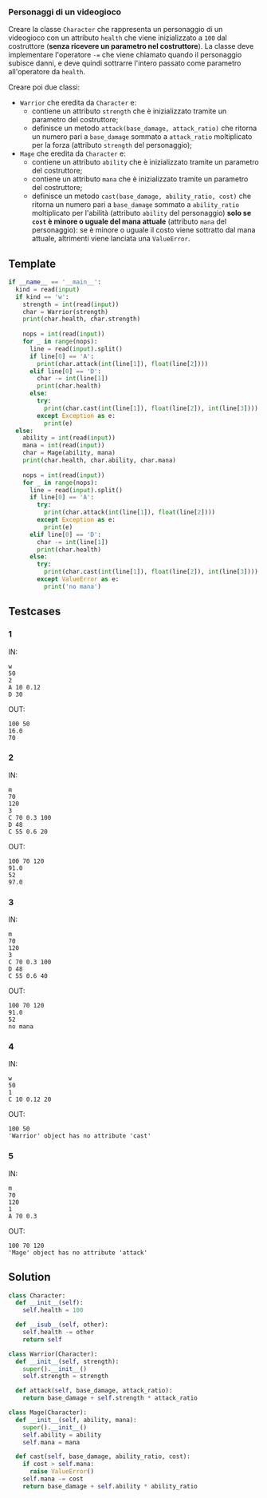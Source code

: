 ### Personaggi di un videogioco

Creare la classe `Character` che rappresenta un personaggio di un videogioco con un attributo `health` che viene inizializzato a `100` dal costruttore (**senza ricevere un parametro nel costruttore**). La classe deve implementare l'operatore `-=` che viene chiamato quando il personaggio subisce danni, e deve quindi sottrarre l'intero passato come parametro all'operatore da `health`.

Creare poi due classi: 
- `Warrior` che eredita da `Character` e:
  - contiene un attributo `strength` che è inizializzato tramite un parametro del costruttore;
  - definisce un metodo `attack(base_damage, attack_ratio)` che ritorna un numero pari a `base_damage` sommato a `attack_ratio` moltiplicato per la forza (attributo `strength` del personaggio);
- `Mage` che eredita da `Character` e:
  - contiene un attributo `ability` che è inizializzato tramite un parametro del costruttore;
  - contiene un attributo `mana` che è inizializzato tramite un parametro del costruttore;
  - definisce un metodo `cast(base_damage, ability_ratio, cost)` che ritorna un numero pari a `base_damage` sommato a `ability_ratio` moltiplicato per l'abilità (attributo `ability` del personaggio) **solo se `cost` è minore o uguale del mana attuale** (attributo `mana` del personaggio): se è minore o uguale il costo viene sottratto dal mana attuale, altrimenti viene lanciata una `ValueError`.

## Template

```py
if __name__ == '__main__':
  kind = read(input)
  if kind == 'w':
    strength = int(read(input))
    char = Warrior(strength)
    print(char.health, char.strength)
    
    nops = int(read(input))
    for _ in range(nops):
      line = read(input).split()
      if line[0] == 'A':
        print(char.attack(int(line[1]), float(line[2])))
      elif line[0] == 'D':
        char -= int(line[1])
        print(char.health)
      else:
        try:
          print(char.cast(int(line[1]), float(line[2]), int(line[3])))
        except Exception as e:
          print(e)
  else:
    ability = int(read(input))
    mana = int(read(input))
    char = Mage(ability, mana)
    print(char.health, char.ability, char.mana)
    
    nops = int(read(input))
    for _ in range(nops):
      line = read(input).split()
      if line[0] == 'A':
        try:
          print(char.attack(int(line[1]), float(line[2])))
        except Exception as e:
          print(e)
      elif line[0] == 'D':
        char -= int(line[1])
        print(char.health)
      else:
        try:
          print(char.cast(int(line[1]), float(line[2]), int(line[3])))
        except ValueError as e:
          print('no mana')
```

## Testcases

### 1

IN:
```
w
50
2
A 10 0.12
D 30
```

OUT:
```
100 50
16.0
70
```

### 2

IN:
```
m
70
120
3
C 70 0.3 100
D 48
C 55 0.6 20
```

OUT:
```
100 70 120
91.0
52
97.0
```

### 3

IN:
```
m
70
120
3
C 70 0.3 100
D 48
C 55 0.6 40
```

OUT:
```
100 70 120
91.0
52
no mana
```

### 4

IN:
```
w
50
1
C 10 0.12 20
```

OUT:
```
100 50
'Warrior' object has no attribute 'cast'
```

### 5

IN:
```
m
70
120
1
A 70 0.3
```

OUT:
```
100 70 120
'Mage' object has no attribute 'attack'
```

## Solution

```py
class Character:
  def __init__(self):
    self.health = 100

  def __isub__(self, other):
    self.health -= other
    return self

class Warrior(Character):
  def __init__(self, strength):
    super().__init__()
    self.strength = strength

  def attack(self, base_damage, attack_ratio):
    return base_damage + self.strength * attack_ratio

class Mage(Character):
  def __init__(self, ability, mana):
    super().__init__()
    self.ability = ability
    self.mana = mana

  def cast(self, base_damage, ability_ratio, cost):
    if cost > self.mana:
      raise ValueError()
    self.mana -= cost
    return base_damage + self.ability * ability_ratio
```
